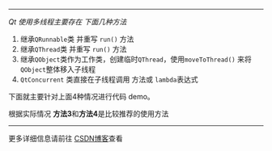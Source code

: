 ----------
*Qt 使用多线程主要存在 下面几种方法*
1. 继承`QRunnable`类 并重写 `run()` 方法
2. 继承`QThread`类 并重写 `run()` 方法
3. 继承`QObject`类作为工作类，创建临时`QThread`，使用`moveToThread()` 来将`QObject`整体移入子线程
4. `QtConcurrent` 类直接在子线程调用 方法或 `lambda`表达式

下面就主要针对上面4种情况进行代码 demo。

根据实际情况 **方法3**和**方法4**是比较推荐的使用方法

------

更多详细信息请前往 [CSDN博客](https://blog.csdn.net/goldWave01/article/details/116303039)查看
